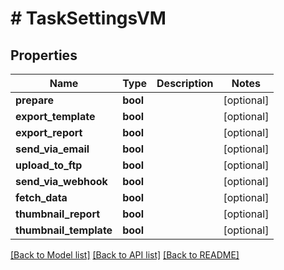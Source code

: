 # # TaskSettingsVM

## Properties

Name | Type | Description | Notes
------------ | ------------- | ------------- | -------------
**prepare** | **bool** |  | [optional]
**export_template** | **bool** |  | [optional]
**export_report** | **bool** |  | [optional]
**send_via_email** | **bool** |  | [optional]
**upload_to_ftp** | **bool** |  | [optional]
**send_via_webhook** | **bool** |  | [optional]
**fetch_data** | **bool** |  | [optional]
**thumbnail_report** | **bool** |  | [optional]
**thumbnail_template** | **bool** |  | [optional]

[[Back to Model list]](../../README.md#models) [[Back to API list]](../../README.md#endpoints) [[Back to README]](../../README.md)
